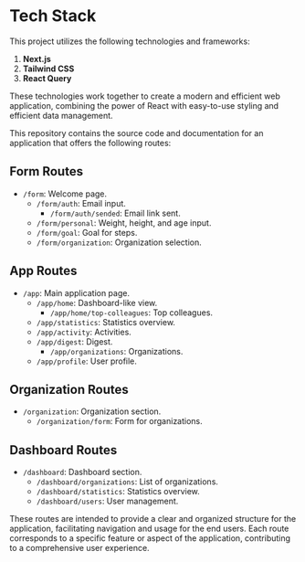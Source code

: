 
# Tech Stack

This project utilizes the following technologies and frameworks:

1. **Next.js**
2. **Tailwind CSS**
3. **React Query**

These technologies work together to create a modern and efficient web application, combining the power of React with easy-to-use styling and efficient data management.

This repository contains the source code and documentation for an application that offers the following routes:

## Form Routes
- `/form`: Welcome page.
  - `/form/auth`: Email input.
    - `/form/auth/sended`: Email link sent.
  - `/form/personal`: Weight, height, and age input.
  - `/form/goal`: Goal for steps.
  - `/form/organization`: Organization selection.

## App Routes
- `/app`: Main application page.
  - `/app/home`: Dashboard-like view.
    - `/app/home/top-colleagues`: Top colleagues.
  - `/app/statistics`: Statistics overview.
  - `/app/activity`: Activities.
  - `/app/digest`: Digest.
    - `/app/organizations`: Organizations.
  - `/app/profile`: User profile.

## Organization Routes
- `/organization`: Organization section.
  - `/organization/form`: Form for organizations.

## Dashboard Routes
- `/dashboard`: Dashboard section.
  - `/dashboard/organizations`: List of organizations.
  - `/dashboard/statistics`: Statistics overview.
  - `/dashboard/users`: User management.

These routes are intended to provide a clear and organized structure for the application, facilitating navigation and usage for the end users. Each route corresponds to a specific feature or aspect of the application, contributing to a comprehensive user experience.